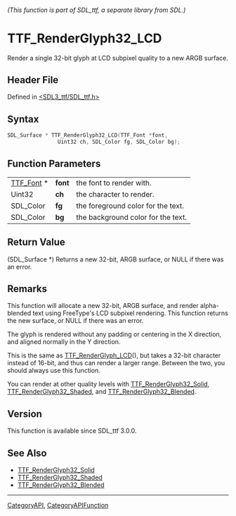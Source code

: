 ###### (This function is part of SDL_ttf, a separate library from SDL.)
# TTF_RenderGlyph32_LCD

Render a single 32-bit glyph at LCD subpixel quality to a new ARGB surface.

## Header File

Defined in [<SDL3_ttf/SDL_ttf.h>](https://github.com/libsdl-org/SDL_ttf/blob/main/include/SDL3_ttf/SDL_ttf.h)

## Syntax

```c
SDL_Surface * TTF_RenderGlyph32_LCD(TTF_Font *font,
                Uint32 ch, SDL_Color fg, SDL_Color bg);
```

## Function Parameters

|                        |          |                                    |
| ---------------------- | -------- | ---------------------------------- |
| [TTF_Font](TTF_Font) * | **font** | the font to render with.           |
| Uint32                 | **ch**   | the character to render.           |
| SDL_Color              | **fg**   | the foreground color for the text. |
| SDL_Color              | **bg**   | the background color for the text. |

## Return Value

(SDL_Surface *) Returns a new 32-bit, ARGB surface, or NULL if there was an
error.

## Remarks

This function will allocate a new 32-bit, ARGB surface, and render
alpha-blended text using FreeType's LCD subpixel rendering. This function
returns the new surface, or NULL if there was an error.

The glyph is rendered without any padding or centering in the X direction,
and aligned normally in the Y direction.

This is the same as [TTF_RenderGlyph_LCD](TTF_RenderGlyph_LCD)(), but takes
a 32-bit character instead of 16-bit, and thus can render a larger range.
Between the two, you should always use this function.

You can render at other quality levels with
[TTF_RenderGlyph32_Solid](TTF_RenderGlyph32_Solid),
[TTF_RenderGlyph32_Shaded](TTF_RenderGlyph32_Shaded), and
[TTF_RenderGlyph32_Blended](TTF_RenderGlyph32_Blended).

## Version

This function is available since SDL_ttf 3.0.0.

## See Also

- [TTF_RenderGlyph32_Solid](TTF_RenderGlyph32_Solid)
- [TTF_RenderGlyph32_Shaded](TTF_RenderGlyph32_Shaded)
- [TTF_RenderGlyph32_Blended](TTF_RenderGlyph32_Blended)

----
[CategoryAPI](CategoryAPI), [CategoryAPIFunction](CategoryAPIFunction)

